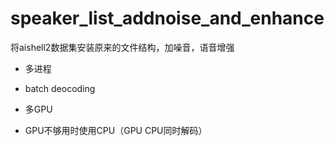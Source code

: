 # speaker_list_addnoise_and_enhance
将aishell2数据集安装原来的文件结构，加噪音，语音增强

- 多进程

- batch deocoding

- 多GPU

- GPU不够用时使用CPU（GPU CPU同时解码）
